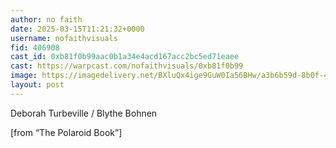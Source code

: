 ```yaml
---
author: no faith
date: 2025-03-15T11:21:32+0000
username: nofaithvisuals
fid: 406908
cast_id: 0xb81f0b99aac0b1a34e4acd167acc2bc5ed71eaee
cast: https://warpcast.com/nofaithvisuals/0xb81f0b99
image: https://imagedelivery.net/BXluQx4ige9GuW0Ia56BHw/a3b6b59d-8b0f-4146-e487-8093a0f81000/original
layout: post
---
```

Deborah Turbeville / Blythe Bohnen  
  
[from “The Polaroid Book”]  

<img src='https://imagedelivery.net/BXluQx4ige9GuW0Ia56BHw/a3b6b59d-8b0f-4146-e487-8093a0f81000/original' alt='' referrerpolicy='no-referrer'/>